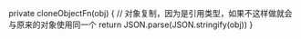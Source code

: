  private cloneObjectFn(obj) {             // 对象复制，因为是引用类型，如果不这样做就会与原来的对象使用同一个
            return JSON.parse(JSON.stringify(obj))
        }
